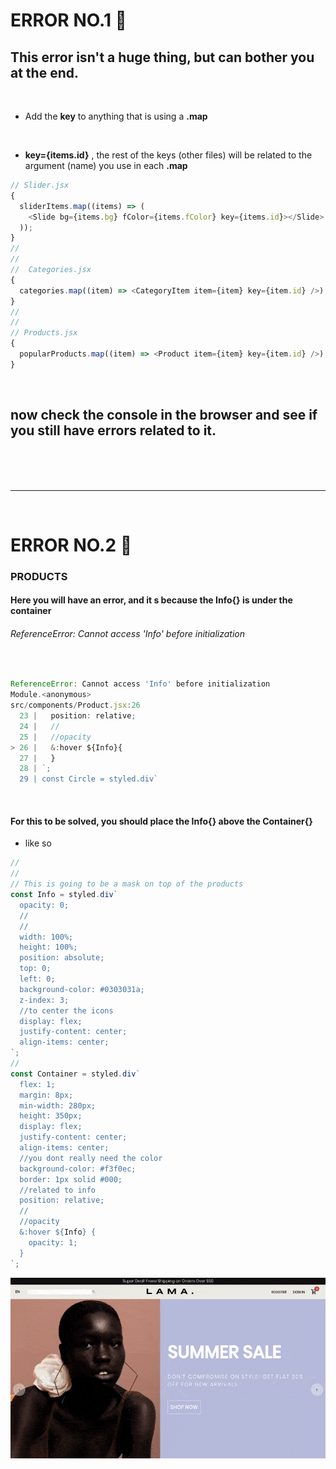 # ERROR NO.1 🔴

## This error isn't a huge thing, but can bother you at the end.

<br>

- Add the **key** to anything that is using a **.map**

<br>

- **key={items.id}** , the rest of the keys (other files) will be related to the argument (name) you use in each **.map**

```javascript
// Slider.jsx
{
  sliderItems.map((items) => (
    <Slide bg={items.bg} fColor={items.fColor} key={items.id}></Slide>
  ));
}
//
//
//  Categories.jsx
{
  categories.map((item) => <CategoryItem item={item} key={item.id} />);
}
//
//
// Products.jsx
{
  popularProducts.map((item) => <Product item={item} key={item.id} />);
}
```

<br>

## now check the console in the browser and see if you still have errors related to it.

<br>
<br>
<br>
<hr>

<br>

# ERROR NO.2 🔴

### PRODUCTS

#### Here you will have an error, and it s because the Info{} is under the container

###### ReferenceError: Cannot access 'Info' before initialization

<br>

```javascript
ReferenceError: Cannot access 'Info' before initialization
Module.<anonymous>
src/components/Product.jsx:26
  23 |   position: relative;
  24 |   //
  25 |   //opacity
> 26 |   &:hover ${Info}{
  27 |   }
  28 | `;
  29 | const Circle = styled.div`
```

<br>

#### For this to be solved, you should place the Info{} above the Container{}

- like so

```javascript
//
//
// This is going to be a mask on top of the products
const Info = styled.div`
  opacity: 0;
  //
  //
  width: 100%;
  height: 100%;
  position: absolute;
  top: 0;
  left: 0;
  background-color: #0303031a;
  z-index: 3;
  //to center the icons
  display: flex;
  justify-content: center;
  align-items: center;
`;
//
const Container = styled.div`
  flex: 1;
  margin: 8px;
  min-width: 280px;
  height: 350px;
  display: flex;
  justify-content: center;
  align-items: center;
  //you dont really need the color
  background-color: #f3f0ec;
  border: 1px solid #000;
  //related to info
  position: relative;
  //
  //opacity
  &:hover ${Info} {
    opacity: 1;
  }
`;
```

[<img src="/src/img/categories_products_done.gif" />]()
